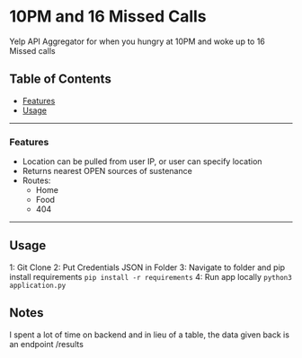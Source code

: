 # 10PM and 16 Missed Calls
Yelp API Aggregator for when you hungry at 10PM and woke up to 16 Missed calls

## Table of Contents

- [Features](#features)
- [Usage](#usage)

---

### Features

- Location can be pulled from user IP, or user can specify location
- Returns nearest OPEN sources of sustenance
- Routes:
  - Home
  - Food
  - 404

---

## Usage

1: Git Clone
2: Put Credentials JSON in Folder
3: Navigate to folder and pip install requirements `pip install -r requirements`
4: Run app locally `python3 application.py`

## Notes

I spent a lot of time on backend and in lieu of a table, the data given back is an endpoint /results
